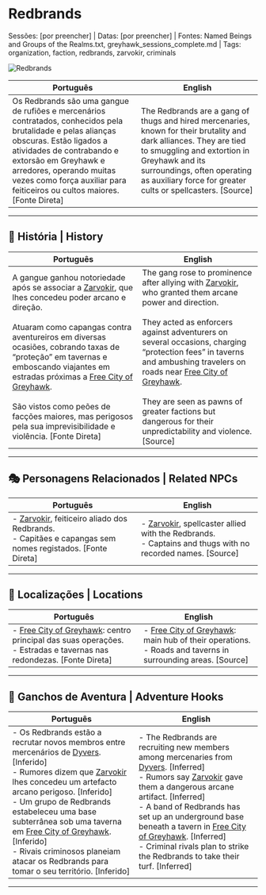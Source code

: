 # Redbrands

Sessões: [por preencher] | Datas: [por preencher] | Fontes: Named Beings and Groups of the Realms.txt, greyhawk_sessions_complete.md | Tags: organization, faction, redbrands, zarvokir, criminals

![Redbrands](assets/organization/org_blank.png)

| **Português** | **English** |
|---------------|-------------|
| Os Redbrands são uma gangue de rufiões e mercenários contratados, conhecidos pela brutalidade e pelas alianças obscuras. Estão ligados a atividades de contrabando e extorsão em Greyhawk e arredores, operando muitas vezes como força auxiliar para feiticeiros ou cultos maiores. [Fonte Direta] | The Redbrands are a gang of thugs and hired mercenaries, known for their brutality and dark alliances. They are tied to smuggling and extortion in Greyhawk and its surroundings, often operating as auxiliary force for greater cults or spellcasters. [Source] |

---

## 📖 História | History

| **Português**                                                                                                                                                                                                                                                                                                                                                                                                                                                       | **English**                                                                                                                                                                                                                                                                                                                                                                                                                                               |
| ------------------------------------------------------------------------------------------------------------------------------------------------------------------------------------------------------------------------------------------------------------------------------------------------------------------------------------------------------------------------------------------------------------------------------------------------------------------- | --------------------------------------------------------------------------------------------------------------------------------------------------------------------------------------------------------------------------------------------------------------------------------------------------------------------------------------------------------------------------------------------------------------------------------------------------------- |
| A gangue ganhou notoriedade após se associar a [Zarvokir](../zarvokir.md), que lhes concedeu poder arcano e direção. <br><br> Atuaram como capangas contra aventureiros em diversas ocasiões, cobrando taxas de “proteção” em tavernas e emboscando viajantes em estradas próximas a [Free City of Greyhawk](free_city_of_greyhawk.md). <br><br> São vistos como peões de facções maiores, mas perigosos pela sua imprevisibilidade e violência. [Fonte Direta] | The gang rose to prominence after allying with [Zarvokir](../zarvokir.md), who granted them arcane power and direction. <br><br> They acted as enforcers against adventurers on several occasions, charging “protection fees” in taverns and ambushing travelers on roads near [Free City of Greyhawk](free_city_of_greyhawk.md). <br><br> They are seen as pawns of greater factions but dangerous for their unpredictability and violence. [Source] |

---

## 🎭 Personagens Relacionados | Related NPCs

| **Português** | **English** |
|---------------|-------------|
| - [Zarvokir](../zarvokir.md), feiticeiro aliado dos Redbrands. <br>- Capitães e capangas sem nomes registados. [Fonte Direta] | - [Zarvokir](../zarvokir.md), spellcaster allied with the Redbrands. <br>- Captains and thugs with no recorded names. [Source] |

---

## 📌 Localizações | Locations

| **Português**                                                                                                                                   | **English**                                                                                                                            |
| ----------------------------------------------------------------------------------------------------------------------------------------------- | -------------------------------------------------------------------------------------------------------------------------------------- |
| - [Free City of Greyhawk](free_city_of_greyhawk.md): centro principal das suas operações. <br>- Estradas e tavernas nas redondezas. [Fonte Direta] | - [Free City of Greyhawk](free_city_of_greyhawk.md): main hub of their operations. <br>- Roads and taverns in surrounding areas. [Source] |

---

## 🎲 Ganchos de Aventura | Adventure Hooks

| **Português**                                                                                                                                                                                                                                                                                                                                                                                                                                               | **English**                                                                                                                                                                                                                                                                                                                                                                                                                      |
| ----------------------------------------------------------------------------------------------------------------------------------------------------------------------------------------------------------------------------------------------------------------------------------------------------------------------------------------------------------------------------------------------------------------------------------------------------------- | -------------------------------------------------------------------------------------------------------------------------------------------------------------------------------------------------------------------------------------------------------------------------------------------------------------------------------------------------------------------------------------------------------------------------------- |
| - Os Redbrands estão a recrutar novos membros entre mercenários de [Dyvers](dyvers.md). [Inferido] <br>- Rumores dizem que [Zarvokir](../zarvokir.md) lhes concedeu um artefacto arcano perigoso. [Inferido] <br>- Um grupo de Redbrands estabeleceu uma base subterrânea sob uma taverna em [Free City of Greyhawk](free_city_of_greyhawk.md). [Inferido] <br>- Rivais criminosos planeiam atacar os Redbrands para tomar o seu território. [Inferido] | - The Redbrands are recruiting new members among mercenaries from [Dyvers](dyvers.md). [Inferred] <br>- Rumors say [Zarvokir](../zarvokir.md) gave them a dangerous arcane artifact. [Inferred] <br>- A band of Redbrands has set up an underground base beneath a tavern in [Free City of Greyhawk](free_city_of_greyhawk.md). [Inferred] <br>- Criminal rivals plan to strike the Redbrands to take their turf. [Inferred] |

---
